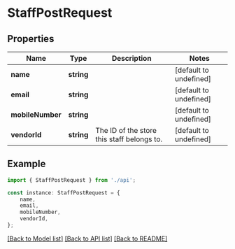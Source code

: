 # StaffPostRequest


## Properties

Name | Type | Description | Notes
------------ | ------------- | ------------- | -------------
**name** | **string** |  | [default to undefined]
**email** | **string** |  | [default to undefined]
**mobileNumber** | **string** |  | [default to undefined]
**vendorId** | **string** | The ID of the store this staff belongs to. | [default to undefined]

## Example

```typescript
import { StaffPostRequest } from './api';

const instance: StaffPostRequest = {
    name,
    email,
    mobileNumber,
    vendorId,
};
```

[[Back to Model list]](../README.md#documentation-for-models) [[Back to API list]](../README.md#documentation-for-api-endpoints) [[Back to README]](../README.md)
